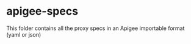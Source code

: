 # apigee-specs

This folder contains all the proxy specs in an Apigee importable format (yaml or json)
